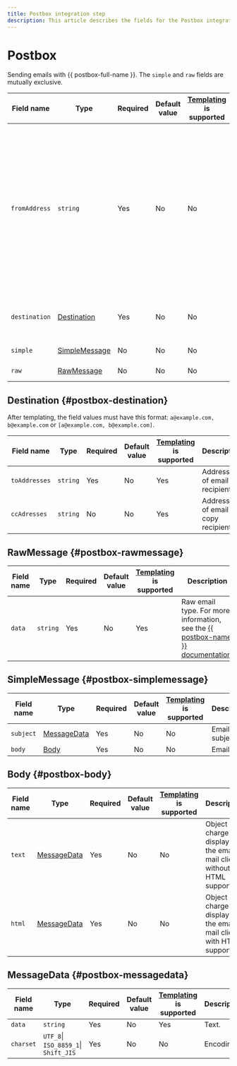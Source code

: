 ```yaml
---
title: Postbox integration step
description: This article describes the fields for the Postbox integration step.
---
```


# Postbox

Sending emails with {{ postbox-full-name }}. The `simple` and `raw` fields are mutually exclusive.

Field name | Type | Required | Default value | [Templating](../../templating.md) is supported | Description
--- | --- | --- | --- | --- | ---
`fromAddress` | `string` | Yes | No | No | {{ postbox-name }} [address](../../../../../postbox/concepts/glossary.md#adress) to send emails from.<br/><br/>The [service account](../../../../../iam/concepts/users/service-accounts.md) specified in the [workflow](../../workflow.md) settings and the address specified in this field must reside in the same [folder](../../../../../resource-manager/concepts/resources-hierarchy.md#folder).
`destination` | [Destination](#postbox-destination) | Yes | No | No | Object describing addresses of recipients.
`simple` | [SimpleMessage](#postbox-simplemessage) | No | No | No | Email that will be sent.
`raw` | [RawMessage](#postbox-rawmessage) | No | No | No | Email that will be sent.

## Destination {#postbox-destination}

After templating, the field values must have this format: `a@example.com, b@example.com` or `[a@example.com, b@example.com]`.

Field name | Type | Required | Default value | [Templating](../../templating.md) is supported | Description
--- | --- | --- | --- | --- | ---
`toAddresses` | `string` | Yes | No | Yes | Addresses of email recipients.
`ccAdresses` | `string` | No | No | Yes | Addresses of email copy recipients.

## RawMessage {#postbox-rawmessage}

Field name | Type | Required | Default value | [Templating](../../templating.md) is supported | Description
--- | --- | --- | --- | --- | ---
`data` | `string` | Yes | No | Yes | Raw email type. For more information, see the [{{ postbox-name }} documentation](../../../../../postbox/aws-compatible-api/api-ref/send-email.md).

## SimpleMessage {#postbox-simplemessage}

Field name | Type | Required | Default value | [Templating](../../templating.md) is supported | Description
--- | --- | --- | --- | --- | ---
`subject` | [MessageData](#postbox-messagedata) | Yes | No | No | Email subject.
`body` | [Body](#postbox-body) | Yes | No | No | Email text.

## Body {#postbox-body}

Field name | Type | Required | Default value | [Templating](../../templating.md) is supported | Description
--- | --- | --- | --- | --- | ---
`text` | [MessageData](#postbox-messagedata) | Yes | No | No | Object in charge of displaying the email in mail clients without HTML support.
`html` | [MessageData](#postbox-messagedata) | Yes | No | No | Object in charge of displaying the email in mail clients with HTML support.

## MessageData {#postbox-messagedata}

Field name | Type | Required | Default value | [Templating](../../templating.md) is supported | Description
--- | --- | --- | --- | --- | ---
`data` | `string` | Yes | No | Yes | Text.
`charset` | `UTF_8`\|<br/>`ISO_8859_1`\|<br/>`Shift_JIS` | Yes | No | No | Encoding: